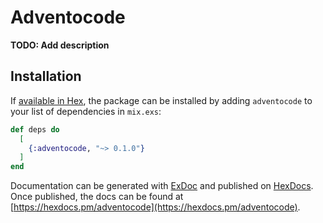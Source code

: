 # Adventocode

**TODO: Add description**

## Installation

If [available in Hex](https://hex.pm/docs/publish), the package can be installed
by adding `adventocode` to your list of dependencies in `mix.exs`:

```elixir
def deps do
  [
    {:adventocode, "~> 0.1.0"}
  ]
end
```

Documentation can be generated with [ExDoc](https://github.com/elixir-lang/ex_doc)
and published on [HexDocs](https://hexdocs.pm). Once published, the docs can
be found at [https://hexdocs.pm/adventocode](https://hexdocs.pm/adventocode).

